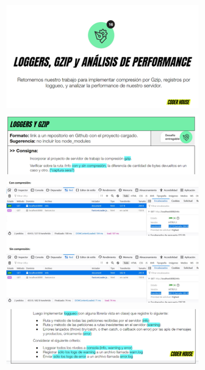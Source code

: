 ![consigna1.png](https://github.com/florrizzo/curso-back-end-2.0/blob/master/Desafio14_LoggersGzipYAnalisisDePerformance/imagenesReadme/consigna1.png)

![consigna2.png](https://github.com/florrizzo/curso-back-end-2.0/blob/master/Desafio14_LoggersGzipYAnalisisDePerformance/imagenesReadme/consigna2.png)

![compresiongzip.jpg](https://github.com/florrizzo/curso-back-end-2.0/blob/master/Desafio14_LoggersGzipYAnalisisDePerformance/imagenesReadme/compresiongzip.jpg)

![consigna3.png](https://github.com/florrizzo/curso-back-end-2.0/blob/master/Desafio14_LoggersGzipYAnalisisDePerformance/imagenesReadme/consigna3.png)